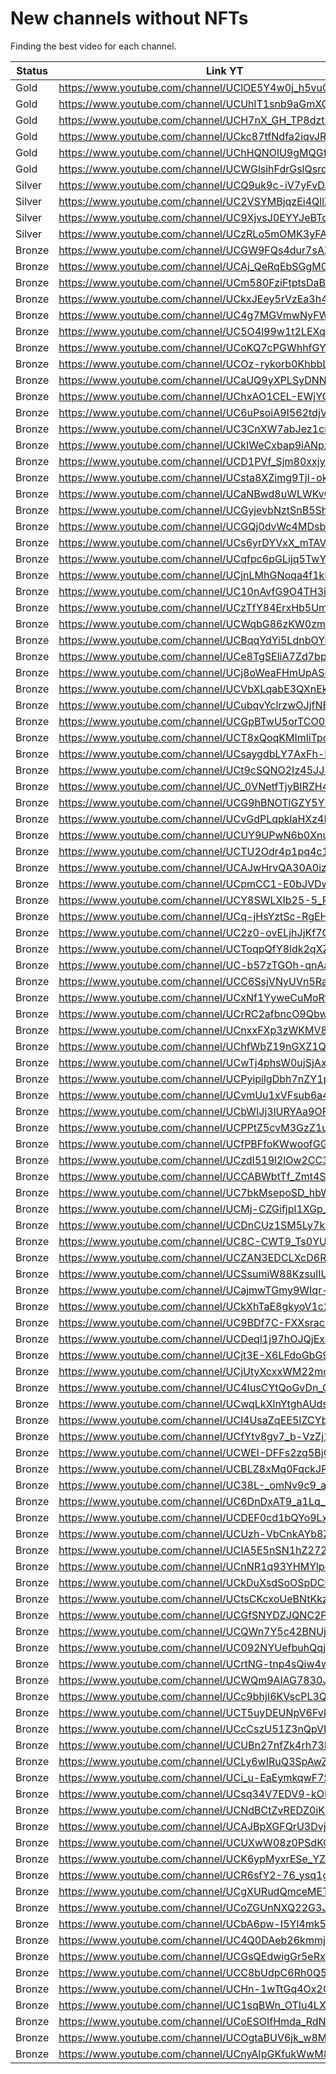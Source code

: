 # New channels without NFTs

Finding the best video for each channel.

| Status | Link YT | Link Channel |
| --- | --- | --- |
| Gold | https://www.youtube.com/channel/UClOE5Y4w0j_h5vuQEv96pEA | https://gleev.xyz/channel/49636 |
| Gold | https://www.youtube.com/channel/UCUhlT1snb9aGmXOaVW4TGgw | https://gleev.xyz/channel/49773 |
| Gold | https://www.youtube.com/channel/UCH7nX_GH_TP8dztNMCxRpKg | https://gleev.xyz/channel/49818 |
| Gold | https://www.youtube.com/channel/UCkc87tfNdfa2iqvJRVAhuKw | https://gleev.xyz/channel/49824 |
| Gold | https://www.youtube.com/channel/UChHQNOlU9gMQGfINMqsfTuQ | https://gleev.xyz/channel/49906 |
| Gold | https://www.youtube.com/channel/UCWGlsihFdrGslQsrdhBDK1Q | https://gleev.xyz/channel/49976 |
| Silver | https://www.youtube.com/channel/UCQ9uk9c-iV7yFvDaFidBS6w | https://gleev.xyz/channel/49822 |
| Silver | https://www.youtube.com/channel/UC2VSYMBjqzEi4QllZHn0fLA | https://gleev.xyz/channel/49835 |
| Silver | https://www.youtube.com/channel/UC9XjvsJ0EYYJeBTqjdGyy9A | https://gleev.xyz/channel/49865 |
| Silver | https://www.youtube.com/channel/UCzRLo5mOMK3yFA9GAmzYGCQ | https://gleev.xyz/channel/49895 |
| Bronze | https://www.youtube.com/channel/UCGW9FQs4dur7sAZbhZlw6nA | https://gleev.xyz/channel/29168 |
| Bronze | https://www.youtube.com/channel/UCAj_QeRqEbSGgM0mH9f-VDw | https://gleev.xyz/channel/49627 |
| Bronze | https://www.youtube.com/channel/UCm580FziFtptsDaBGqVxogA | https://gleev.xyz/channel/49629 |
| Bronze | https://www.youtube.com/channel/UCkxJEey5rVzEa3h4ofeYR_A | https://gleev.xyz/channel/49630 |
| Bronze | https://www.youtube.com/channel/UC4g7MGVmwNyFW6VjeaMjnVQ | https://gleev.xyz/channel/49631 |
| Bronze | https://www.youtube.com/channel/UC5O4l99w1t2LEXqhkYmXE2Q | https://gleev.xyz/channel/49634 |
| Bronze | https://www.youtube.com/channel/UCoKQ7cPGWhhfGYpe4_wPBbA | https://gleev.xyz/channel/49643 |
| Bronze | https://www.youtube.com/channel/UCOz-rykorb0KhbbLC_mROFQ | https://gleev.xyz/channel/49644 |
| Bronze | https://www.youtube.com/channel/UCaUQ9yXPLSyDNNKEhCeOIoA | https://gleev.xyz/channel/49645 |
| Bronze | https://www.youtube.com/channel/UChxAO1CEL-EWjYC25_JPcFQ | https://gleev.xyz/channel/49649 |
| Bronze | https://www.youtube.com/channel/UC6uPsoiA9I562tdjVj94zpQ | https://gleev.xyz/channel/49650 |
| Bronze | https://www.youtube.com/channel/UC3CnXW7abJez1crdhGMdx-g | https://gleev.xyz/channel/49655 |
| Bronze | https://www.youtube.com/channel/UCkIWeCxbap9iANpzKY8SLaQ | https://gleev.xyz/channel/49659 |
| Bronze | https://www.youtube.com/channel/UCD1PVf_Sjm80xxjyCO6DlhA | https://gleev.xyz/channel/49664 |
| Bronze | https://www.youtube.com/channel/UCsta8XZimg9TjI-okrGUCHg | https://gleev.xyz/channel/49669 |
| Bronze | https://www.youtube.com/channel/UCaNBwd8uWLWKvOJBLOykoeQ | https://gleev.xyz/channel/49674 |
| Bronze | https://www.youtube.com/channel/UCGyjevbNztSnB5ShAanZPew | https://gleev.xyz/channel/49677 |
| Bronze | https://www.youtube.com/channel/UCGQj0dvWc4MDsbIB_0DgLYQ | https://gleev.xyz/channel/49680 |
| Bronze | https://www.youtube.com/channel/UCs6yrDYVxX_mTAVcSk8RH5Q | https://gleev.xyz/channel/49681 |
| Bronze | https://www.youtube.com/channel/UCqfpc6pGLijq5TwYmlGetxA | https://gleev.xyz/channel/49682 |
| Bronze | https://www.youtube.com/channel/UCjnLMhGNoqa4f1kPIr2RTJg | https://gleev.xyz/channel/49687 |
| Bronze | https://www.youtube.com/channel/UC10nAvfG9O4TH3iloHxuzKw | https://gleev.xyz/channel/49702 |
| Bronze | https://www.youtube.com/channel/UCzTfY84ErxHb5UmaQMC_g0w | https://gleev.xyz/channel/49704 |
| Bronze | https://www.youtube.com/channel/UCWqbG86zKW0zmuWbe7zyloQ | https://gleev.xyz/channel/49711 |
| Bronze | https://www.youtube.com/channel/UCBqqYdYi5LdnbOYrJZV6QAw | https://gleev.xyz/channel/49713 |
| Bronze | https://www.youtube.com/channel/UCe8TgSEliA7Zd7bpREZK3pQ | https://gleev.xyz/channel/49714 |
| Bronze | https://www.youtube.com/channel/UCj8oWeaFHmUpASrmTAtrDtA | https://gleev.xyz/channel/49715 |
| Bronze | https://www.youtube.com/channel/UCVbXLqabE3QXnEkBnSkz2vw | https://gleev.xyz/channel/49723 |
| Bronze | https://www.youtube.com/channel/UCubqvYclrzwOJjfNEZBARIQ | https://gleev.xyz/channel/49727 |
| Bronze | https://www.youtube.com/channel/UCGpBTwU5orTCO0MnBuM2hVg | https://gleev.xyz/channel/49728 |
| Bronze | https://www.youtube.com/channel/UCT8xQoqKMImliTpdbl8SBbg | https://gleev.xyz/channel/49731 |
| Bronze | https://www.youtube.com/channel/UCsaygdbLY7AxFh-MtaKibSg | https://gleev.xyz/channel/49734 |
| Bronze | https://www.youtube.com/channel/UCt9cSQNO2Iz45JJ3SFzCtxw | https://gleev.xyz/channel/49741 |
| Bronze | https://www.youtube.com/channel/UC_0VNetfTjyBIRZH40IR9IA | https://gleev.xyz/channel/49747 |
| Bronze | https://www.youtube.com/channel/UCG9hBNOTlGZY5YS3ccwQKbw | https://gleev.xyz/channel/49749 |
| Bronze | https://www.youtube.com/channel/UCvGdPLqpklaHXz4KcK_zDnA | https://gleev.xyz/channel/49750 |
| Bronze | https://www.youtube.com/channel/UCUY9UPwN6b0Xnup5nD6sIjg | https://gleev.xyz/channel/49751 |
| Bronze | https://www.youtube.com/channel/UCTU2Odr4p1pq4c14MASVQmA | https://gleev.xyz/channel/49753 |
| Bronze | https://www.youtube.com/channel/UCAJwHrvQA30A0izQCwNWhTw | https://gleev.xyz/channel/49758 |
| Bronze | https://www.youtube.com/channel/UCpmCC1-E0bJVDwDdoN2du4w | https://gleev.xyz/channel/49760 |
| Bronze | https://www.youtube.com/channel/UCY8SWLXIb25-5_Ra-Mk8NXw | https://gleev.xyz/channel/49761 |
| Bronze | https://www.youtube.com/channel/UCq-jHsYztSc-RgEH0v8IJRA | https://gleev.xyz/channel/49762 |
| Bronze | https://www.youtube.com/channel/UC2z0-ovELjhJjKf7QqKyQbw | https://gleev.xyz/channel/49765 |
| Bronze | https://www.youtube.com/channel/UCToqpQfY8ldk2qXZtlMBwEw | https://gleev.xyz/channel/49768 |
| Bronze | https://www.youtube.com/channel/UC-b57zTGOh-qnAafH2WURSw | https://gleev.xyz/channel/49769 |
| Bronze | https://www.youtube.com/channel/UCC6SsjVNyUVn5RaxECL0G6w | https://gleev.xyz/channel/49772 |
| Bronze | https://www.youtube.com/channel/UCxNf1YyweCuMoRt-bAExUug | https://gleev.xyz/channel/49774 |
| Bronze | https://www.youtube.com/channel/UCrRC2afbncO9QbwUuE0V6Cg | https://gleev.xyz/channel/49775 |
| Bronze | https://www.youtube.com/channel/UCnxxFXp3zWKMV8lVcXmwljQ | https://gleev.xyz/channel/49777 |
| Bronze | https://www.youtube.com/channel/UChfWbZ19nGXZ1Qf9XEOiGiA | https://gleev.xyz/channel/49780 |
| Bronze | https://www.youtube.com/channel/UCwTj4phsW0ujSjAx-9037Cg | https://gleev.xyz/channel/49781 |
| Bronze | https://www.youtube.com/channel/UCPyipilgDbh7nZY1p0dV1lw | https://gleev.xyz/channel/49784 |
| Bronze | https://www.youtube.com/channel/UCvmUu1xVFsub6a4KhM3dLsA | https://gleev.xyz/channel/49785 |
| Bronze | https://www.youtube.com/channel/UCbWIJj3lURYAa9OFcRCGhLw | https://gleev.xyz/channel/49790 |
| Bronze | https://www.youtube.com/channel/UCPPtZ5cvM3GzZ1uDo0Yhq_g | https://gleev.xyz/channel/49791 |
| Bronze | https://www.youtube.com/channel/UCfPBFfoKWwoofGGMR8lDNMg | https://gleev.xyz/channel/49793 |
| Bronze | https://www.youtube.com/channel/UCzdI519l2lOw2CC3PDTxl3A | https://gleev.xyz/channel/49804 |
| Bronze | https://www.youtube.com/channel/UCCABWbtTf_Zmt4SO-1m8heQ | https://gleev.xyz/channel/49815 |
| Bronze | https://www.youtube.com/channel/UC7bkMsepoSD_hbWrY0hg7xg | https://gleev.xyz/channel/49816 |
| Bronze | https://www.youtube.com/channel/UCMj-CZGifjpl1XGp_kAuZhw | https://gleev.xyz/channel/49819 |
| Bronze | https://www.youtube.com/channel/UCDnCUz1SM5Ly7kXJO2TY74A | https://gleev.xyz/channel/49821 |
| Bronze | https://www.youtube.com/channel/UC8C-CWT9_Ts0YUGE3ouBsHg | https://gleev.xyz/channel/49827 |
| Bronze | https://www.youtube.com/channel/UCZAN3EDCLXcD6RxOSdid89w | https://gleev.xyz/channel/49828 |
| Bronze | https://www.youtube.com/channel/UCSsumiW88KzsulIUTFEvl0A | https://gleev.xyz/channel/49829 |
| Bronze | https://www.youtube.com/channel/UCajmwTGmy9WIqr-pLlCywMw | https://gleev.xyz/channel/49833 |
| Bronze | https://www.youtube.com/channel/UCkXhTaE8gkyoV1c2XSlKxUw | https://gleev.xyz/channel/49836 |
| Bronze | https://www.youtube.com/channel/UC9BDf7C-FXXsracmrXD1-MA | https://gleev.xyz/channel/49838 |
| Bronze | https://www.youtube.com/channel/UCDeql1j97hOJQjExckJqmwA | https://gleev.xyz/channel/49845 |
| Bronze | https://www.youtube.com/channel/UCjt3E-X6LFdoGbG9x7tKI7Q | https://gleev.xyz/channel/49846 |
| Bronze | https://www.youtube.com/channel/UCjUtyXcxxWM22mclleKcZEA | https://gleev.xyz/channel/49849 |
| Bronze | https://www.youtube.com/channel/UC4IusCYtQoGvDn_Qi59IBzg | https://gleev.xyz/channel/49851 |
| Bronze | https://www.youtube.com/channel/UCwqLkXlnYtghAUdsBlWkyLA | https://gleev.xyz/channel/49856 |
| Bronze | https://www.youtube.com/channel/UCl4UsaZqEE5IZCYbbhoDi-g | https://gleev.xyz/channel/49858 |
| Bronze | https://www.youtube.com/channel/UCfYtv8gv7_b-VzZj1LgRl0A | https://gleev.xyz/channel/49861 |
| Bronze | https://www.youtube.com/channel/UCWEI-DFFs2zq5BjQJ4LTkgg | https://gleev.xyz/channel/49869 |
| Bronze | https://www.youtube.com/channel/UCBLZ8xMq0FqckJPY99HQ66Q | https://gleev.xyz/channel/49872 |
| Bronze | https://www.youtube.com/channel/UC38L-_omNv9c9_av9lsembQ | https://gleev.xyz/channel/49873 |
| Bronze | https://www.youtube.com/channel/UC6DnDxAT9_a1Lq_zUyweypw | https://gleev.xyz/channel/49874 |
| Bronze | https://www.youtube.com/channel/UCDEF0cd1bQYo9LxLivUxtvA | https://gleev.xyz/channel/49876 |
| Bronze | https://www.youtube.com/channel/UCUzh-VbCnkAYb8Z0jKvml5Q | https://gleev.xyz/channel/49877 |
| Bronze | https://www.youtube.com/channel/UCIA5E5nSN1hZ272OGdAp7lQ | https://gleev.xyz/channel/49881 |
| Bronze | https://www.youtube.com/channel/UCnNR1q93YHMYlpePQw0uOcA | https://gleev.xyz/channel/49889 |
| Bronze | https://www.youtube.com/channel/UCkDuXsdSoOSpDCbswQWq93A | https://gleev.xyz/channel/49890 |
| Bronze | https://www.youtube.com/channel/UCtsCKcxoUeBNtKkz3jZ7c4Q | https://gleev.xyz/channel/49891 |
| Bronze | https://www.youtube.com/channel/UCGfSNYDZJQNC2PYbzyXpiNA | https://gleev.xyz/channel/49892 |
| Bronze | https://www.youtube.com/channel/UCQWn7Y5c42BNUjYacvR6Stw | https://gleev.xyz/channel/49893 |
| Bronze | https://www.youtube.com/channel/UC092NYUefbuhQqjru827Vrg | https://gleev.xyz/channel/49903 |
| Bronze | https://www.youtube.com/channel/UCrtNG-tnp4sQiw4wiWl2K4A | https://gleev.xyz/channel/49908 |
| Bronze | https://www.youtube.com/channel/UCWQm9AlAG7830JrObqNAoqw | https://gleev.xyz/channel/49912 |
| Bronze | https://www.youtube.com/channel/UCc9bhjI6KVscPL3Q3TwhZsA | https://gleev.xyz/channel/49919 |
| Bronze | https://www.youtube.com/channel/UCT5uyDEUNpV6Fvkt6u9lWSg | https://gleev.xyz/channel/49920 |
| Bronze | https://www.youtube.com/channel/UCcCszU51Z3nQpVI3oAkD7DQ | https://gleev.xyz/channel/49922 |
| Bronze | https://www.youtube.com/channel/UCUBn27nfZk4rh73LrPzsDag | https://gleev.xyz/channel/49923 |
| Bronze | https://www.youtube.com/channel/UCLy6wIRuQ3SpAwZekqsV5ww | https://gleev.xyz/channel/49927 |
| Bronze | https://www.youtube.com/channel/UCi_u-EaEymkqwF7SzhnTMJQ | https://gleev.xyz/channel/49933 |
| Bronze | https://www.youtube.com/channel/UCsq34V7EDV9-kOHoxye3ppA | https://gleev.xyz/channel/49935 |
| Bronze | https://www.youtube.com/channel/UCNdBCtZvREDZ0iKR8aBWmOQ | https://gleev.xyz/channel/49944 |
| Bronze | https://www.youtube.com/channel/UCAJBpXGFQrU3DvjhxiVt2xQ | https://gleev.xyz/channel/49949 |
| Bronze | https://www.youtube.com/channel/UCUXwW08z0PSdKQHRMsVhtlA | https://gleev.xyz/channel/49951 |
| Bronze | https://www.youtube.com/channel/UCK6ypMyxrESe_YZBdERZk0A | https://gleev.xyz/channel/49952 |
| Bronze | https://www.youtube.com/channel/UCR6sfY2-76_ysq1g8rigykQ | https://gleev.xyz/channel/49960 |
| Bronze | https://www.youtube.com/channel/UCgXURudQmceMETlQgq8zCTQ | https://gleev.xyz/channel/49963 |
| Bronze | https://www.youtube.com/channel/UCoZGUnNXQ22G3JGuHTsBS_A | https://gleev.xyz/channel/49965 |
| Bronze | https://www.youtube.com/channel/UCbA6pw-I5Yl4mk5CTGiha1A | https://gleev.xyz/channel/49974 |
| Bronze | https://www.youtube.com/channel/UC4Q0DAeb26kmmj89IpfubSg | https://gleev.xyz/channel/49975 |
| Bronze | https://www.youtube.com/channel/UCGsQEdwigGr5eRxVNjWsunw | https://gleev.xyz/channel/49985 |
| Bronze | https://www.youtube.com/channel/UCC8bUdpC6Rh0Q5kVymdrqRQ | https://gleev.xyz/channel/49987 |
| Bronze | https://www.youtube.com/channel/UCHn-1wTtGq4Ox2GLmofJEsQ | https://gleev.xyz/channel/49989 |
| Bronze | https://www.youtube.com/channel/UC1sqBWn_OTIu4LXDsst68rQ | https://gleev.xyz/channel/49990 |
| Bronze | https://www.youtube.com/channel/UCoESOIfHmda_RdNxAAafo5A | https://gleev.xyz/channel/49991 |
| Bronze | https://www.youtube.com/channel/UCOgtaBUV6jk_w8MbKWfoUzA | https://gleev.xyz/channel/50000 |
| Bronze | https://www.youtube.com/channel/UCnyAIpGKfukWwM8IHstZ-7A | https://gleev.xyz/channel/50003 |